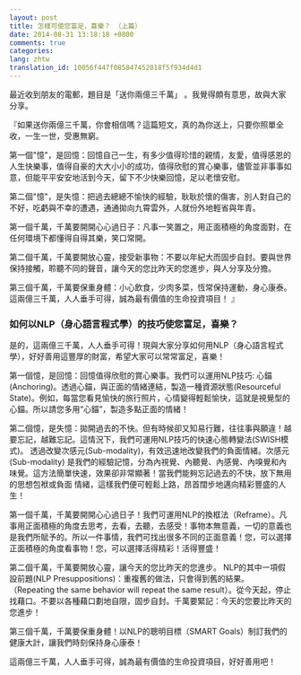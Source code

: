 ```yaml
---
layout: post
title: 怎樣可使您富足，喜樂？ （上篇）
date: 2014-08-31 13:18:18 +0800
comments: true
categories:
lang: zhtw
translation_id: 10056f447f085847452018f5f934d4d1
---
```


最近收到朋友的電郵，題目是「送你兩億三千萬」 。我覺得頗有意思，故與大家分享。

『如果送你兩億三千萬，你會相信嗎？這篇短文，真的為你送上，只要你照單全收，一生一世，受惠無窮。

第一個"憶"，是回憶：回憶自己一生，有多少值得珍惜的親情，友愛，值得感恩的人生快樂事，值得自豪的大大小小的成功，值得欣慰的賞心樂事，儘管並非事事如意，但能平平安安地活到今天，留下不少快樂回憶，足以老懷安慰。

第二個"憶"，是失憶：把過去總總不愉快的經驗，耿耿於懷的傷害，別人對自己的不好，吃虧與不幸的遭遇，通通拋向九霄雲外，人就份外地輕省與年青。

第一個千萬，千萬要開開心心過日子：凡事一笑置之，用正面積極的角度面對，在任何環境下都懂得自得其樂，笑口常開。

第二個千萬，千萬要開放心靈，接受新事物：不要以年紀大而固步自封。要與世界保持接觸，聆聽不同的聲音，讓今天的您比昨天的您進步，與人分享及分擔。

第三個千萬，千萬要保重身體：小心飲食，少肉多菜，恆常保持運動，身心康泰。 這兩億三千萬，人人垂手可得，誠為最有價值的生命投資項目！ 』

### 如何以NLP（身心語言程式學）的技巧使您富足，喜樂？

是的，這兩億三千萬，人人垂手可得！現與大家分享如何用NLP（身心語言程式學），好好善用這豐厚的財富，希望大家可以常常富足，喜樂！

第一個憶，是回憶：回憶值得欣慰的賞心樂事。我們可以運用NLP技巧: 心錨(Anchoring)。透過心錨，與正面的情緒連結，製造一種資源狀態(Resourceful State)。例如，每當您看見愉快的旅行照片，心情變得輕鬆愉快，這就是視覺型的心錨。所以請您多用“心錨”，製造多點正面的情緒！

第二個憶，是失憶：拋開過去的不快。但有時候卻又知易行難，往往事與願違！越要忘記，越難忘記。這情況下，我們可運用NLP技巧的快速心態轉變法(SWISH模式)。 透過改變次感元(Sub-modality)，有效迅速地改變我們的負面情緒。次感元(Sub-modality) 是我們的經驗記憶，分為內視覺、內聽覺、內感覺、內嗅覺和內味覺。這方法簡單快速，效果卻非常顯著！當我們能夠忘記過去的不快，放下無用的思想包袱或負面 情緒，這樣我們便可輕鬆上路，昂首闊步地邁向精彩豐盛的人生！

第一個千萬，千萬要開開心心過日子！我們可運用NLP的換框法（Reframe）。凡事用正面積極的角度去思考，去看，去聽，去感受！事物本無意義，一切的意義也是我們所賦予的。所以一件事情，我們可找出很多不同的正面意義！您，可以選擇正面積極的角度看事物！您，可以選擇活得精彩！活得豐盛！

第二個千萬，千萬要開放心靈，讓今天的您比昨天的您進步。 NLP的其中一項假設前題(NLP Presuppositions)：重複舊的做法，只會得到舊的結果。 （Repeating the same behavior will repeat the same result）。從今天起，停止找藉口。不要以各種藉口劃地自限，固步自封。千萬要緊記：今天的您要比昨天的您進步！

第三個千萬，千萬要保重身體！以NLP的聰明目標（SMART Goals）制訂我們的健康大計，讓我們時刻保持身心康泰！

這兩億三千萬，人人垂手可得，誠為最有價值的生命投資項目，好好善用吧！
